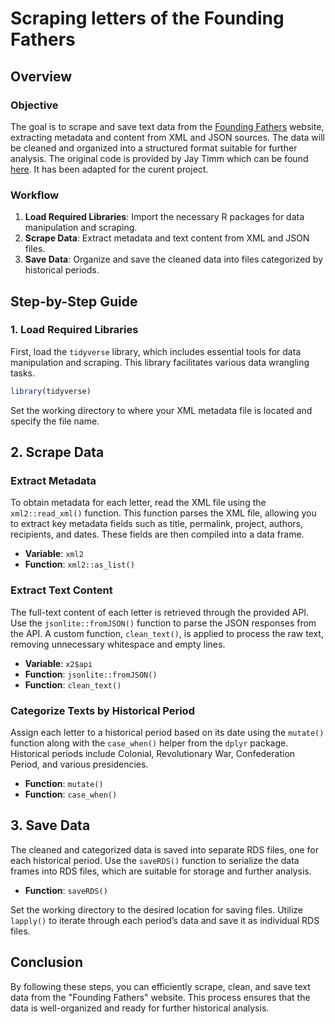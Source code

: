 # Scraping letters of the Founding Fathers

## Overview

### Objective

The goal is to scrape and save text data from the [Founding Fathers](https://founders.archives.gov/) website, extracting metadata and content from XML and JSON sources. The data will be cleaned and organized into a structured format suitable for further analysis. The original code is provided by Jay Timm which can be found [here](https://github.com/jaytimm/founders-online-corpus). It has been adapted for the curent project.


### Workflow

1. **Load Required Libraries**: Import the necessary R packages for data manipulation and scraping.
2. **Scrape Data**: Extract metadata and text content from XML and JSON files.
3. **Save Data**: Organize and save the cleaned data into files categorized by historical periods.

## Step-by-Step Guide

### 1. Load Required Libraries

First, load the `tidyverse` library, which includes essential tools for data manipulation and scraping. This library facilitates various data wrangling tasks.

```r
library(tidyverse)
```

Set the working directory to where your XML metadata file is located and specify the file name.

## 2. Scrape Data

### Extract Metadata

To obtain metadata for each letter, read the XML file using the `xml2::read_xml()` function. This function parses the XML file, allowing you to extract key metadata fields such as title, permalink, project, authors, recipients, and dates. These fields are then compiled into a data frame.

- **Variable**: `xml2`
- **Function**: `xml2::as_list()`

### Extract Text Content

The full-text content of each letter is retrieved through the provided API. Use the `jsonlite::fromJSON()` function to parse the JSON responses from the API. A custom function, `clean_text()`, is applied to process the raw text, removing unnecessary whitespace and empty lines.

- **Variable**: `x2$api`
- **Function**: `jsonlite::fromJSON()`
- **Function**: `clean_text()`

### Categorize Texts by Historical Period

Assign each letter to a historical period based on its date using the `mutate()` function along with the `case_when()` helper from the `dplyr` package. Historical periods include Colonial, Revolutionary War, Confederation Period, and various presidencies.

- **Function**: `mutate()`
- **Function**: `case_when()`

## 3. Save Data

The cleaned and categorized data is saved into separate RDS files, one for each historical period. Use the `saveRDS()` function to serialize the data frames into RDS files, which are suitable for storage and further analysis.

- **Function**: `saveRDS()`

Set the working directory to the desired location for saving files. Utilize `lapply()` to iterate through each period’s data and save it as individual RDS files.

## Conclusion

By following these steps, you can efficiently scrape, clean, and save text data from the "Founding Fathers" website. This process ensures that the data is well-organized and ready for further historical analysis.

